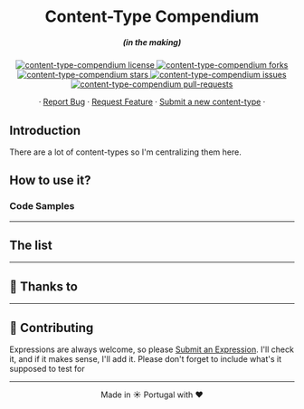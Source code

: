 <h1 align="center">
  Content-Type Compendium
</h1>
<h5 align="center">(in the making)</h5>

<p align="center">
<a href="https://github.com/baronblue/content-type-compendium/blob/master/LICENSE" target="blank">
<img src="https://img.shields.io/github/license/baronblue/content-type-compendium?style=flat-square" alt="content-type-compendium license" />
</a>
<a href="https://github.com/baronblue/content-type-compendium/fork" target="blank">
<img src="https://img.shields.io/github/forks/baronblue/content-type-compendium?style=flat-square" alt="content-type-compendium forks"/>
</a>
<a href="https://github.com/baronblue/content-type-compendium/stargazers" target="blank">
<img src="https://img.shields.io/github/stars/baronblue/content-type-compendium?style=flat-square" alt="content-type-compendium stars"/>
</a>
<a href="https://github.com/baronblue/content-type-compendium/issues" target="blank">
<img src="https://img.shields.io/github/issues/baronblue/content-type-compendium?style=flat-square" alt="content-type-compendium issues"/>
</a>
<a href="https://github.com/baronblue/content-type-compendium/pulls" target="blank">
<img src="https://img.shields.io/github/issues-pr/baronblue/content-type-compendium?style=flat-square" alt="content-type-compendium pull-requests"/>
</a>
</p>

<p align="center">
    ·
    <a href="https://github.com/baronblue/content-type-compendium/issues/new/choose">Report Bug</a>
    ·
    <a href="https://github.com/baronblue/content-type-compendium/issues/new/choose">Request Feature</a>
    ·
    <a href="https://github.com/baronblue/content-type-compendium/issues/new/choose">Submit a new content-type</a>
    ·
</p>

## Introduction

There are a lot of content-types so I'm centralizing them here.

## How to use it?

### Code Samples

---

## The list

---

## 🙏 Thanks to

---

## 💪 Contributing

Expressions are always welcome, so please <a href="https://github.com/baronblue/content-type-compendium/issues/new/choose">Submit an Expression</a>. I'll check it, and if it makes sense, I'll add it. Please don't forget to include what's it supposed to test for

<hr>
<p align="center">
Made in ☀️ Portugal with ❤️
</p>
